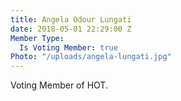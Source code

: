 ```yaml
---
title: Angela Odour Lungati
date: 2018-05-01 22:29:00 Z
Member Type:
  Is Voting Member: true
Photo: "/uploads/angela-lungati.jpg"
---
```


Voting Member of HOT.